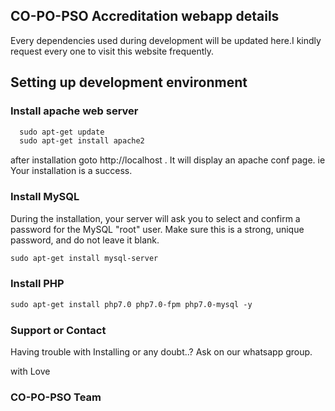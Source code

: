## CO-PO-PSO Accreditation webapp details

Every dependencies used during development will be updated here.I kindly request every one to visit this website frequently.

## Setting up development environment

### Install apache web server

```markdown
  sudo apt-get update
  sudo apt-get install apache2
```
after installation goto http://localhost . It will display an apache conf page. ie Your installation is a success.

### Install MySQL
During the installation, your server will ask you to select and confirm a password for the MySQL "root" user. 
Make sure this is a strong, unique password, and do not leave it blank.

  ```markdown
  sudo apt-get install mysql-server
```

### Install PHP
```markdown
sudo apt-get install php7.0 php7.0-fpm php7.0-mysql -y
```

### Support or Contact

Having trouble with Installing or any doubt..?
Ask on our whatsapp group.

with 
Love
### CO-PO-PSO Team
